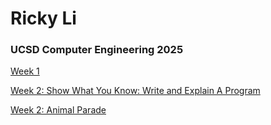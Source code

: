# Ricky Li
### UCSD Computer Engineering 2025
[Week 1](https://youtu.be/JC8eB10hBZo)


[Week 2: Show What You Know: Write and Explain A Program](https://www.youtube.com/watch?v=4OU0wduDImA)


[Week 2: Animal Parade](https://youtu.be/CAJMi58B3oI)
